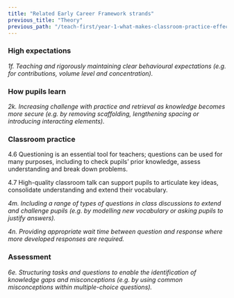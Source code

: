 ```yaml
---
title: "Related Early Career Framework strands"
previous_title: "Theory"
previous_path: "/teach-first/year-1-what-makes-classroom-practice-effective/spring-week-5-ect-theory"
---
```


### High expectations

_1f. Teaching and rigorously maintaining clear behavioural expectations (e.g. for contributions, volume level and concentration)._

### How pupils learn

_2k. Increasing challenge with practice and retrieval as knowledge becomes more secure (e.g. by removing scaffolding, lengthening spacing or introducing interacting elements)._

### Classroom practice

4.6 Questioning is an essential tool for teachers; questions can be used for many purposes, including to check pupils’ prior knowledge, assess understanding and break down problems.

4.7 High-quality classroom talk can support pupils to articulate key ideas, consolidate understanding and extend their vocabulary.

_4m. Including a range of types of questions in class discussions to extend and challenge pupils (e.g. by modelling new vocabulary or asking pupils to justify answers)._

_4n. Providing appropriate wait time between question and response where more developed responses are required._

### Assessment

_6e. Structuring tasks and questions to enable the identification of knowledge gaps and misconceptions (e.g. by using common misconceptions within multiple-choice questions)._
